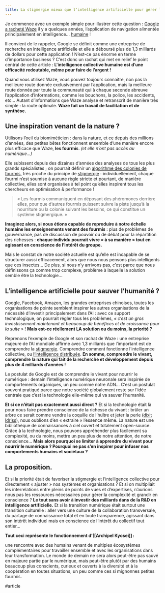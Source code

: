 ```yaml
---
title: La stigmergie mieux que l’intelligence artificielle pour gérer la complexité
---
```


Je commence avec un exemple simple pour illustrer cette question : [Google a racheté Waze](https://www.frandroid.com/marques/google/145902_google-pourrait-acquerir-lapplication-de-navigation-waze) il y a quelques années, l’application de navigation alimentée principalement en intelligence… [humaine](https://support.google.com/waze/answer/6078702?hl=fr) !

Il convient de le rappeler, Google se définit comme une entreprise de recherche en intelligence artificielle et elle a déboursé plus de 1,3 milliards de dollars pour cette application ! N’est-ce pas énorme en terme d’importance business ? C’est donc un rachat qui met en relief le point central de cette article : **L’intelligence collective humaine est d’une efficacité redoutable, même pour faire de l’argent !**

Quand vous utilisez Waze, vous pouvez toujours connaître, non pas la meilleure route donnée exclusivement par l’application, mais la meilleure route donnée par toute la communauté qui à chaque seconde abreuve l’application d’informations, comme les bouchons, la police, les accidents, etc… Autant d’informations que Waze analyse et retranscrit de manière très simple : la route optimale. **Waze fait un travail de facilitation et de synthèse.**

## **Une inspiration venant de la nature ?**

Utilisons l’oeil du biomiméticien : dans la nature, et ce depuis des millions d’années, des petites bêtes fonctionnent ensemble d’une manière encore plus efficace que Waze, **les fourmis**. *(et elle n’ont pas accès au numérique…)*

Elle subissent depuis des dizaines d’années des analyses de tous les plus grands spécialistes ; on pourrait définir un [algorithme des colonies de fourmis](https://fr.wikipedia.org/wiki/Algorithme_de_colonies_de_fourmis), très proche du principe de [stigmergie](https://fr.wikipedia.org/wiki/Stigmergie) : individuellement, chaque fourmi n’est soumise à aucune règle stricte et pourtant, de manière collective, elles sont organisées à tel point qu’elles inspirent tous les chercheurs en optimisation & performance !

> « Les fourmis communiquent en déposant des phéromones derrière elles, pour que d’autres fourmis puissent suivre la piste jusqu’à la nourriture ou la colonie suivant les besoins, ce qui constitue un système stigmergique. »

**Imaginez alors, si nous étions capable de reproduire à notre échelle humaine les enseignements venant des fourmis** : plus de problèmes de gouvernance, pas de discussion de pouvoir ou de débat pour la répartition des richesses : **chaque individu pourrait vivre « à sa manière » tout en agissant en conscience de l’intérêt du groupe.**

Mais le constat de notre société actuelle est qu’elle est incapable de se structurer aussi efficacement, alors que nous nous pensons plus intelligents que ces insectes… De plus, si nous n’y arrivons pas, c’est parce que nous définissons ça comme trop complexe, problème à laquelle la solution semble être la technologie…

## **L’intelligence artificielle pour sauver l’humanité ?**

Google, Facebook, Amazon, les grandes entreprises chinoises, toutes les organisations de pointe semblent inspirer les autres organisations de la nécessité d’investir principalement dans l’AI : avec ce support technologique, on pourrait régler tous les problèmes, *« c’est un gros investissement maintenant et beaucoup de bénéfices et de croissance pour la suite »* ! **Mais est-ce réellement LA solution ou du moins, la priorité ?**

Reprenons l’exemple de Google et son rachat de Waze : une entreprise majeure de l’AI mondiale affirme avec 1,3 milliards que l’important est de comprendre la [stigmergie](https://fr.wikipedia.org/wiki/Stigmergie). Comprendre comment fonctionne l’intelligence collective, ou [l’intelligence distribuée](https://fr.wikipedia.org/wiki/Intelligence_distribu%C3%A9e). **En somme, comprendre le vivant, comprendre la nature qui fait de la recherche et développement depuis plus de 4 milliards d’années !**

Le postulat de Google est de comprendre le vivant pour nourrir le numérique : demain l’intelligence numérique neuronale sera inspirée de comportements organiques, un peu comme notre ADN… C’est un postulat souvent pratiqué parce que notre société globalement reste sur l’idée centrale que c’est la technologie elle-même qui va sauver l’humanité.

**Et si ce n’était pas exactement aussi direct ?** Et si la technologie était là pour nous faire prendre conscience de la richesse du vivant : brûler un arbre ce serait comme vendre la coquille de l’huître et jeter la perle ([dixit Idriss](https://www.lepoint.fr/science/le-biomimetisme-selon-idriss-aberkane-17-le-management-de-la-nature-30-05-2017-2131393_25.php)), nous oublions d’en « extraire » l’essence même. La nature est une bibliothèque de connaissances à ciel ouvert et totalement open-source. Grâce à la technologie, nous pouvons appréhender plus facilement sa complexité, ou du moins, mettre un peu plus de notre attention, de notre conscience… **Mais alors pourquoi se limiter à apprendre du vivant pour nourrir le numérique ? Pourquoi ne pas s’en inspirer pour infuser nos comportements humains et sociétaux ?**

## La proposition.

Et si la priorité était de favoriser la stigmergie et l’intelligence collective pour directement « ajuster » nos systèmes et organisations ? Et si on multipliait les interrelations entre pleins de points de vues et d’expertises, n’aurions nous pas les ressources nécessaires pour gérer la complexité et grandir en conscience ? **Le tout sans avoir à investir des milliards dans de la R&D en intelligence artificielle.** Et si la transition numérique était surtout une transition culturelle : aller vers une culture de la collaboration transversale, du partage de connaissance total et en toute transparence, agissant dans son intérêt individuel mais en conscience de l’intérêt du collectif tout entier…

**Tout ceci représente le fonctionnement d'[[Archipel Kyosei]] :**

une rencontre avec des humains venant de multiples écosystèmes complémentaires pour travailler ensemble et avec les organisations dans leur transformation. Le monde de demain ne sera alors peut-être pas sauvé en majeure partie par le numérique, mais peut-être plutôt par des humains beaucoup plus conscients, curieux et ouverts à la diversité et à la coopération en toutes situations, un peu comme ces si mignonnes petites fourmis.

#article 
